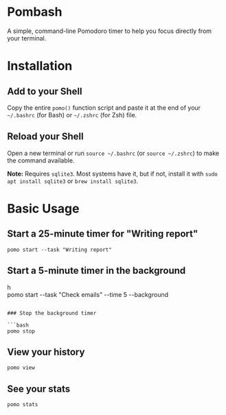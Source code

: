 # Pombash

A simple, command-line Pomodoro timer to help you focus directly from your terminal.

# Installation

## Add to your Shell

Copy the entire `pomo()` function script and paste it at the end of your `~/.bashrc` (for Bash) or `~/.zshrc` (for Zsh) file.

## Reload your Shell

Open a new terminal or run `source ~/.bashrc` (or `source ~/.zshrc`) to make the command available.

**Note:** Requires `sqlite3`. Most systems have it, but if not, install it with `sudo apt install sqlite3` or `brew install sqlite3`.

# Basic Usage

## Start a 25-minute timer for "Writing report"

```
pomo start --task "Writing report"
```

## Start a 5-minute timer in the background

h  
pomo start \--task "Check emails" \--time 5 \--background

````

### Stop the background timer

```bash
pomo stop
````

## View your history

```
pomo view
```

## See your stats

```
pomo stats
```

